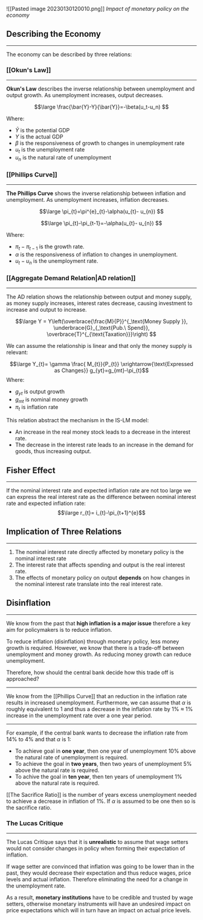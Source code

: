 ![[Pasted image 20230130120010.png]]
    *Impact of monetary policy on the economy*

## Describing the Economy
--- 
The economy can be described by three relations: 

### [[Okun's Law]]
---
**Okun's Law** describes the inverse relationship between unemployment and output growth. As unemployment increases, output decreases. 

$$\large
\frac{\bar{Y}-Y}{\bar{Y}}=-\beta(u_t-u_n)
$$

Where: 
- $\bar{Y}$ is the potential GDP
- $Y$ is the actual GDP
- $\beta$ is the responsiveness of growth to changes in unemployment rate
- $u_t$ is the unemployment rate
- $u_{n}$ is the natural rate of unemployment 

### [[Phillips Curve]]
---
**The Phillips Curve** shows the inverse relationship between inflation and unemployment. As unemployment increases, inflation decreases. 

$$\large
\pi_{t}=\pi^{e}_{t}-\alpha(u_{t}- u_{n})
$$

$$\large
\pi_{t}-\pi_{t-1}=-\alpha(u_{t}- u_{n})
$$

Where: 
- $\pi_{t}-\pi_{t-1}$ is the growth rate. 
- $\alpha$ is the responsiveness of inflation to changes in unemployment.
- $u_{t}-u_{n}$ is the unemployment rate. 

### [[Aggregate Demand Relation|AD relation]]
---
The AD relation shows the relationship between output and money supply, as money supply increases, interest rates decrease, causing investment to increase and output to increase. 

$$\large
Y = Y\left(\overbrace{\frac{M}{P}}^{_\text{Money Supply }}, \underbrace{G}_{_\text{Pub.\ Spend}}, \overbrace{T}^{_{\text{Taxation}}}\right)
$$

We can assume the relationship is linear and that only the money supply is relevant: 

$$\large
Y_{t}= \gamma \frac{ M_{t}}{P_{t}} \xrightarrow{\text{Expressed as Changes}} g_{yt}=g_{mt}-\pi_{t}$$
Where: 
- $g_{yt}$ is output growth 
- $g_{mt}$ is nominal money growth
- $\pi_t$ is inflation rate 

This relation abstract the mechanism in the IS-LM model:
- An increase in the real money stock leads to a decrease in the interest rate. 
- The decrease in the interest rate leads to an increase in the demand for goods, thus increasing output. 
## Fisher Effect
---
If the nominal interest rate and expected inflation rate are not too large we can express the real interest rate as the difference between nominal interest rate and expected inflation rate: 
$$\large 
r_{t}= i_{t}-\pi_{t+1}^{e}$$
## Implication of Three Relations
- - - 
1. The nominal interest rate directly affected by monetary policy is the nominal interest rate  
2. The interest rate that affects spending and output is the real interest rate. 
3. The effects of monetary policy on output **depends** on how changes in the nominal interest rate translate into the real interest rate.
## Disinflation
--- 
We know from the past that **high inflation is a major issue** therefore a key aim for policymakers is to reduce inflation.

To reduce inflation (disinflation) through monetary policy, less money growth is required. However, we know that there is a trade-off between unemployment and money growth. As reducing money growth can reduce unemployment. 

Therefore, how should the central bank decide how this trade off is approached?
- - - 
We know from the [[Phillips Curve]] that an reduction in the inflation rate results in increased unemployment. Furthermore, we can assume that $\alpha$ is roughly equivalent to 1 and thus a decrease in the inflation rate by 1% $\approx$ 1% increase in the unemployment rate over a one year period. 
- - - 
For example, if the central bank wants to decrease the inflation rate from 14% to 4% and that $\alpha$ is 1: 

- To achieve goal in **one year**, then one year of unemployment 10%  above the natural rate of unemployment is required. 
- To achieve the goal in **two years**, then two years of unemployment 5% above the natural rate is required. 
- To achive the goal in **ten year**, then ten years of unemployment 1% above the natural rate is required. 

[[The Sacrifice Ratio]] is the number of years excess unemployment needed to achieve a decrease in inflation of 1%. If $\alpha$ is assumed to be one then so is the sacrifice ratio. 

### The Lucas Critique
--- 
The Lucas Critique says that it is **unrealistic** to assume that wage setters would not consider changes in policy when forming their expectation of inflation. 

If wage setter are convinced that inflation was going to be lower than in the past, they would decrease their expectation and thus reduce wages, price levels and actual inflation. Therefore eliminating the need for a change in the unemployment rate. 

As a result, **monetary institutions** have to be credible and trusted by wage setters, otherwise monetary instruments will have an undesired impact on price expectations which will in turn have an impact on actual price levels. 
